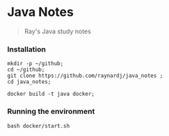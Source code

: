 # Java Notes
> Ray's Java study notes

### Installation
```
mkdir -p ~/github;
cd ~/github;
git clone https://github.com/raynardj/java_notes ;
cd java_notes;

docker build -t java docker;
```
### Running the environment 
```
bash docker/start.sh
```